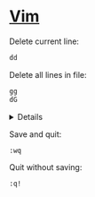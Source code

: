 # [Vim](https://www.vim.org)

Delete current line:

```txt
dd
```

Delete all lines in file:

```txt
gg
dG
```

<details><summary>Details</summary>
<code>gg</code> moves the cursor to first line of the file.

<code>dG</code> deletes from current line to end of the file.
</details>

Save and quit:

```txt
:wq
```

Quit without saving:

```txt
:q!
```
